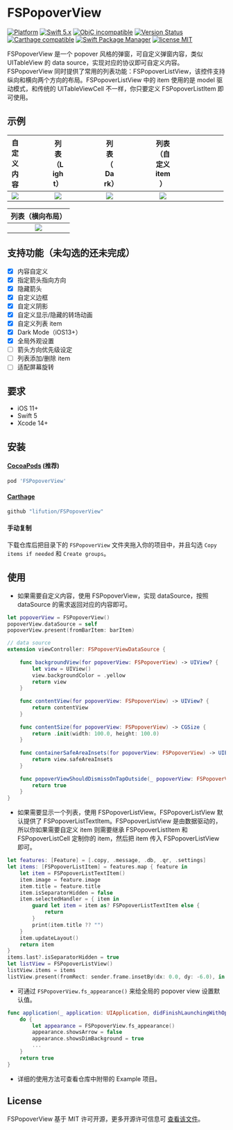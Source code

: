 # FSPopoverView

[![Platform](https://img.shields.io/badge/Platform-iOS-yellowgreen)](https://img.shields.io/badge/Platform-iOS-yellowgreen)
[![Swift 5.x](https://img.shields.io/badge/Swift-5.x-orange.svg?style=flat)](https://developer.apple.com/swift/)
[![ObjC incompatible](https://img.shields.io/badge/ObjC-incompatible-red)](https://img.shields.io/badge/ObjC-incompatible-red)
[![Version Status](https://img.shields.io/cocoapods/v/FSPopoverView.svg)](https://cocoapods.org/pods/FSPopoverView)
[![Carthage compatible](https://img.shields.io/badge/Carthage-compatible-4BC51D.svg?style=flat)](https://github.com/Carthage/Carthage)
[![Swift Package Manager](https://img.shields.io/badge/Swift_Package_Manager-compatible-orange)](https://img.shields.io/badge/Swift_Package_Manager-compatible-orange)
[![license MIT](https://img.shields.io/cocoapods/l/FSPopoverView.svg)](https://github.com/lifution/FSPopoverView/blob/master/LICENSE)

FSPopoverView 是一个 popover 风格的弹窗，可自定义弹窗内容，类似 UITableView 的 data source，实现对应的协议即可自定义内容。FSPopoverView 同时提供了常用的列表功能：FSPopoverListView，该控件支持纵向和横向两个方向的布局。FSPopoverListView 中的 item 使用的是 model 驱动模式，和传统的 UITableViewCell 不一样，你只要定义 FSPopoverListItem 即可使用。

## 示例

|<div style="width: 25%">**自定义内容**</div>|<div style="width: 25%">**列表（Light）**</div>|<div style="width: 25%">**列表（Dark）**</div>|<div style="width: 25%">**列表（自定义 item）**</div>|
|:--:|:--:|:--:|:--:|
|<div style="width: 25%"><img src="Screenshots/custom.PNG"></div>|<div style="width: 25%"><img src="Screenshots/list_light.PNG"></div>|<div style="width: 25%"><img src="Screenshots/list_dark.PNG"></div>|<div style="width: 25%"><img src="Screenshots/custom_item.PNG"></div>|

|**列表（横向布局）**|
|:--:|
|<img src="Screenshots/menu.PNG">|

## 支持功能（未勾选的还未完成）

- [x] 内容自定义
- [x] 指定箭头指向方向
- [x] 隐藏箭头
- [x] 自定义边框
- [x] 自定义阴影
- [x] 自定义显示/隐藏的转场动画
- [x] 自定义列表 item
- [x] Dark Mode（iOS13+）
- [x] 全局外观设置
- [ ] 箭头方向优先级设定
- [ ] 列表添加/删除 item
- [ ] 适配屏幕旋转

## 要求

* iOS 11+
* Swift 5
* Xcode 14+

## 安装

#### [CocoaPods](http://cocoapods.org) (推荐)

```ruby
pod 'FSPopoverView'
```

#### [Carthage](https://github.com/Carthage/Carthage)

````bash
github "lifution/FSPopoverView"
````

#### 手动复制

下载仓库后把目录下的 `FSPopoverView` 文件夹拖入你的项目中，并且勾选 `Copy items if needed` 和 `Create groups`。

## 使用

* 如果需要自定义内容，使用 FSPopoverView，实现 dataSource，按照 dataSource 的需求返回对应的内容即可。
```Swift
let popoverView = FSPopoverView()
popoverView.dataSource = self
popoverView.present(fromBarItem: barItem)

// data source
extension viewController: FSPopoverViewDataSource {
    
    func backgroundView(for popoverView: FSPopoverView) -> UIView? {
        let view = UIView()
        view.backgroundColor = .yellow
        return view
    }
    
    func contentView(for popoverView: FSPopoverView) -> UIView? {
        return contentView
    }
    
    func contentSize(for popoverView: FSPopoverView) -> CGSize {
        return .init(width: 100.0, height: 100.0)
    }
    
    func containerSafeAreaInsets(for popoverView: FSPopoverView) -> UIEdgeInsets {
        return view.safeAreaInsets
    }
    
    func popoverViewShouldDismissOnTapOutside(_ popoverView: FSPopoverView) -> Bool {
        return true
    }
}

```
* 如果需要显示一个列表，使用 FSPopoverListView。FSPopoverListView 默认提供了 FSPopoverListTextItem。FSPopoverListView 是由数据驱动的，所以你如果需要自定义 item 则需要继承 FSPopoverListItem 和 FSPopoverListCell 定制你的 item，然后把 item 传入 FSPopoverListView 即可。
```Swift
let features: [Feature] = [.copy, .message, .db, .qr, .settings]
let items: [FSPopoverListItem] = features.map { feature in
    let item = FSPopoverListTextItem()
    item.image = feature.image
    item.title = feature.title
    item.isSeparatorHidden = false
    item.selectedHandler = { item in
        guard let item = item as? FSPopoverListTextItem else {
            return
        }
        print(item.title ?? "")
    }
    item.updateLayout()
    return item
}
items.last?.isSeparatorHidden = true
let listView = FSPopoverListView()
listView.items = items
listView.present(fromRect: sender.frame.insetBy(dx: 0.0, dy: -6.0), in: view)
```
* 可通过 `FSPopoverView.fs_appearance()` 来给全局的 popover view 设置默认值。
```Swift
func application(_ application: UIApplication, didFinishLaunchingWithOptions launchOptions: [UIApplication.LaunchOptionsKey : Any]? = nil) -> Bool {
    do {
        let appearance = FSPopoverView.fs_appearance()
        appearance.showsArrow = false
        appearance.showsDimBackground = true
        ...
    }
    return true
}
```
* 详细的使用方法可查看仓库中附带的 Example 项目。

## License

FSPopoverView 基于 MIT 许可开源，更多开源许可信息可 [查看该文件](https://github.com/lifution/FSPopoverView/blob/master/LICENSE)。